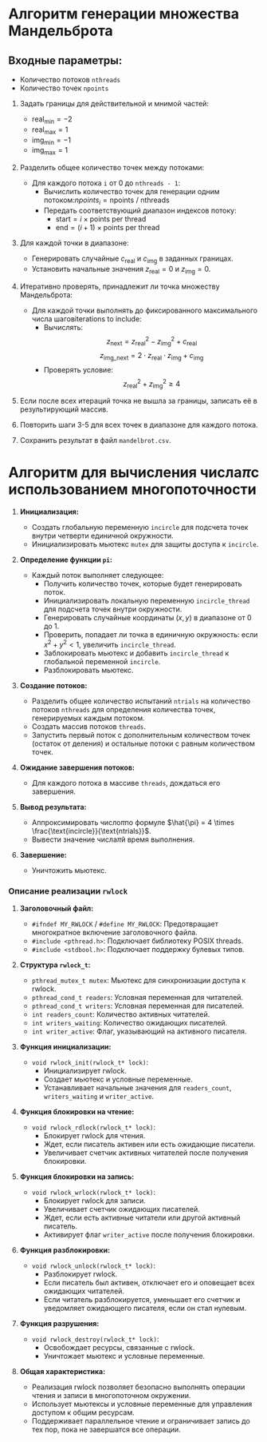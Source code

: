 # Алгоритм генерации множества Мандельброта

## Входные параметры:
- Количество потоков `nthreads`
- Количество точек `npoints`

1. Задать границы для действительной и мнимой частей:
   - $\text{real}_\text{min} = -2$
   - $\text{real}_\text{max} = 1$
   - $\text{img}_\text{min} = -1$
   - $\text{img}_\text{max} = 1$

2. Разделить общее количество точек между потоками:
   - Для каждого потока `i` от 0 до `nthreads - 1`:
     - Вычислить количество точек для генерации одним потоком:$npoints_i =  {\text{npoints}}\ / \ {\text{nthreads}}$
     - Передать соответствующий диапазон индексов потоку:
       - $\text{start} = i \times \text{points per thread}$
       - $\text{end} = (i + 1) \times \text{points per thread}$

3. Для каждой точки в диапазоне:
   - Генерировать случайные $c_{\text{real}}$ и $c_{\text{img}}$ в заданных границах.
   - Установить начальные значения $z_{\text{real}} = 0$ и $z_{\text{img}} = 0$.

4. Итеративно проверять, принадлежит ли точка множеству Мандельброта:
   - Для каждой точки выполнять до фиксированного максимального числа шагов$\text{iterations to include}$:
     - Вычислять:
      $$z_{\text{next}} = z_{\text{real}}^2 - z_{\text{img}}^2 + c_{\text{real}}$$
      $$z_{\text{img\_next}} = 2 \cdot z_{\text{real}} \cdot z_{\text{img}} + c_{\text{img}}$$
     - Проверять условие:
      $$z_{\text{real}}^2 + z_{\text{img}}^2 \geq 4 \text{}$$

5. Если после всех итераций точка не вышла за границы, записать её в результирующий массив.

6. Повторить шаги 3-5 для всех точек в диапазоне для каждого потока.

7. Сохранить результат в файл `mandelbrot.csv`.

# Алгоритм для вычисления числа$\pi$с использованием многопоточности

1. **Инициализация:**
   - Создать глобальную переменную `incircle` для подсчета точек внутри четверти единичной окружности.
   - Инициализировать мьютекс `mutex` для защиты доступа к `incircle`.

2. **Определение функции `pi`:**
   - Каждый поток выполняет следующее:
     - Получить количество точек, которые будет генерировать поток.
     - Инициализировать локальную переменную `incircle_thread` для подсчета точек внутри окружности.
     - Генерировать случайные координаты $(x, y)$ в диапазоне от 0 до 1.
     - Проверить, попадает ли точка в единичную окружность: если $x^2 + y^2 < 1$, увеличить `incircle_thread`.
     - Заблокировать мьютекс и добавить `incircle_thread` к глобальной переменной `incircle`.
     - Разблокировать мьютекс.

3. **Создание потоков:**
   - Разделить общее количество испытаний `ntrials` на количество потоков `nthreads` для определения количества точек, генерируемых каждым потоком.
   - Создать массив потоков `threads`.
   - Запустить первый поток с дополнительным количеством точек (остаток от деления) и остальные потоки с равным количеством точек.

4. **Ожидание завершения потоков:**
   - Для каждого потока в массиве `threads`, дождаться его завершения.

5. **Вывод результата:**
   - Аппроксимировать число$\pi$по формуле $\hat{\pi} = 4 \times \frac{\text{incircle}}{\text{ntrials}}$.
   - Вывести значение числа$\hat{\pi}$и время выполнения.

6. **Завершение:**
   - Уничтожить мьютекс.

### Описание реализации `rwlock`

1. **Заголовочный файл:**
   - `#ifndef MY_RWLOCK` / `#define MY_RWLOCK`: Предотвращает многократное включение заголовочного файла.
   - `#include <pthread.h>`: Подключает библиотеку POSIX threads.
   - `#include <stdbool.h>`: Подключает поддержку булевых типов.

2. **Структура `rwlock_t`:**
   - `pthread_mutex_t mutex`: Мьютекс для синхронизации доступа к rwlock.
   - `pthread_cond_t readers`: Условная переменная для читателей.
   - `pthread_cond_t writers`: Условная переменная для писателей.
   - `int readers_count`: Количество активных читателей.
   - `int writers_waiting`: Количество ожидающих писателей.
   - `int writer_active`: Флаг, указывающий на активного писателя.

3. **Функция инициализации:**
   - `void rwlock_init(rwlock_t* lock)`:
     - Инициализирует rwlock.
     - Создает мьютекс и условные переменные.
     - Устанавливает начальные значения для `readers_count`, `writers_waiting` и `writer_active`.

4. **Функция блокировки на чтение:**
   - `void rwlock_rdlock(rwlock_t* lock)`:
     - Блокирует rwlock для чтения.
     - Ждет, если писатель активен или есть ожидающие писатели.
     - Увеличивает счетчик активных читателей после получения блокировки.

5. **Функция блокировки на запись:**
   - `void rwlock_wrlock(rwlock_t* lock)`:
     - Блокирует rwlock для записи.
     - Увеличивает счетчик ожидающих писателей.
     - Ждет, если есть активные читатели или другой активный писатель.
     - Активирует флаг `writer_active` после получения блокировки.

6. **Функция разблокировки:**
   - `void rwlock_unlock(rwlock_t* lock)`:
     - Разблокирует rwlock.
     - Если писатель был активен, отключает его и оповещает всех ожидающих читателей.
     - Если читатель разблокируется, уменьшает его счетчик и уведомляет ожидающего писателя, если он стал нулевым.

7. **Функция разрушения:**
   - `void rwlock_destroy(rwlock_t* lock)`:
     - Освобождает ресурсы, связанные с rwlock.
     - Уничтожает мьютекс и условные переменные.

8. **Общая характеристика:**
   - Реализация rwlock позволяет безопасно выполнять операции чтения и записи в многопоточном окружении.
   - Использует мьютексы и условные переменные для управления доступом к общим ресурсам.
   - Поддерживает параллельное чтение и ограничивает запись до тех пор, пока не завершатся все операции.
